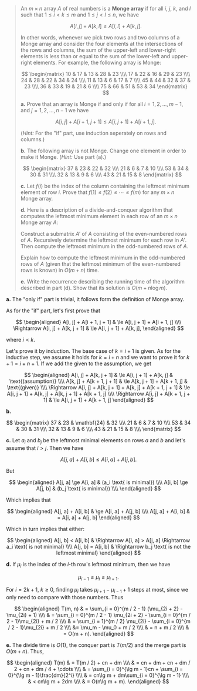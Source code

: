
> An $m \times n$ array $A$ of real numbers is a **Monge array** if for all $i$, $j$, $k$, and $l$ such that $1 \le i < k \le m$ and $1 \le j < l \le n$, we have
> 
> $$A[i, j] + A[k, l] \le A[i, l] + A[k, j].$$
>
> In other words, whenever we pick two rows and two columns of a Monge array and consider the four elements at the intersections of the rows and columns, the sum of the upper-left and lower-right elements is less than or equal to the sum of the lower-left and upper-right elements. For example, the following array is Monge:
>
> $$
> \begin{matrix}
> 10 & 17 & 13 & 28 & 23 \\\\
> 17 & 22 & 16 & 29 & 23 \\\\
> 24 & 28 & 22 & 34 & 24 \\\\
> 11 & 13 &  6 & 17 &  7 \\\\
> 45 & 44 & 32 & 37 & 23 \\\\
> 36 & 33 & 19 & 21 &  6 \\\\
> 75 & 66 & 51 & 53 & 34
> \end{matrix}
> $$
>
> **a.** Prove that an array is Monge if and only if for all $i = 1, 2, \ldots, m - 1$, and $j = 1, 2, \ldots, n - 1$ we have
>
> $$A[i, j] + A[i + 1,j + 1] \le A[i, j + 1] + A[i + 1, j].$$
>
> ($\textit{Hint:}$ For the "if" part, use induction seperately on rows and columns.)
>
> **b.** The following array is not Monge. Change one element in order to make it Monge. ($\textit{Hint:}$ Use part (a).)  
>
> $$
> \begin{matrix}
> 37 & 23 & 22 & 32 \\\\
> 21 &  6 &  7 & 10 \\\\
> 53 & 34 & 30 & 31 \\\\
> 32 & 13 &  9 &  6 \\\\
> 43 & 21 & 15 &  8
> \end{matrix}
> $$
>
> **c.** Let $f(i)$ be the index of the column containing the leftmost minimum element of row $i$. Prove that $f(1) \le f(2) \le \cdots \le f(m)$ for any $m \times n$ Monge array.
>
> **d.** Here is a description of a divide-and-conquer algorithm that computes the leftmost minimum element in each row of an $m \times n$ Monge array $A$:
>
> Construct a submatrix $A'$ of $A$ consisting of the even-numbered rows of $A$. Recursively determine the leftmost minimum for each row in $A'$. Then compute the leftmost minimum in the odd-numbered rows of $A$.
>
> Explain how to compute the leftmost minimum in the odd-numbered rows of $A$ (given that the leftmost minimum of the even-numbered rows is known) in $O(m + n)$ time.
>
> **e.** Write the recurrence describing the running time of the algorithm described in part (d). Show that its solution is $O(m + n\log m)$.

**a.** The "only if" part is trivial, it follows form the definition of Monge array.

As for the "if" part, let's first prove that

$$
\begin{aligned}
         A[i, j] + A[i + 1, j + 1] & \le A[i, j + 1] + A[i + 1, j] \\\\
\Rightarrow  A[i, j] + A[k, j + 1] & \le A[i, j + 1] + A[k, j],
\end{aligned}
$$

where $i < k$.

Let's prove it by induction. The base case of $k = i + 1$ is given. As for the inductive step, we assume it holds for $k = i + n$ and we want to prove it for $k + 1 = i + n + 1$. If we add the given to the assumption, we get

$$
\begin{aligned}
                                        A[i, j] + A[k, j + 1] & \le A[i, j + 1] + A[k, j]     & \text{(assumption)} \\\\
                                    A[k, j] + A[k + 1, j + 1] & \le A[k, j + 1] + A[k + 1, j] & \text{(given)} \\\\
\Rightarrow A[i, j] + A[k, j + 1] + A[k, j] + A[k + 1, j + 1] & \le A[i, j + 1] + A[k, j] + A[k, j + 1] + A[k + 1, j] \\\\
                        \Rightarrow A[i, j] + A[k + 1, j + 1] & \le A[i, j + 1] + A[k + 1, j]
\end{aligned}
$$

**b.**

$$
\begin{matrix}
37 & 23 & \mathbf{24} & 32 \\\\
21 &  6 &  7 & 10 \\\\
53 & 34 & 30 & 31 \\\\
32 & 13 &  9 & 6  \\\\
43 & 21 & 15 & 8  \\\\
\end{matrix}
$$

**c.** Let $a_i$ and $b_j$ be the leftmost minimal elements on rows $a$ and $b$ and let's assume that $i > j$. Then we have

$$A[j, a] + A[i, b] \le A[i, a] + A[j, b].$$

But

$$
\begin{aligned}
A[j, a] \ge A[i, a] & (a_i \text{ is minimal}) \\\\
A[i, b] \ge A[j, b] & (b_j \text{ is minimal}) \\\\
\end{aligned}
$$

Which implies that

$$
\begin{aligned}
A[j, a] + A[i, b] & \ge A[i, a] + A[j, b] \\\\
A[j, a] + A[i, b] & =   A[i, a] + A[j, b]
\end{aligned}
$$

Which in turn implies that either:

$$
\begin{aligned}
A[j, b] < A[i, b] & \Rightarrow A[i, a] > A[j, a] \Rightarrow a_i \text{ is not minimal} \\\\
A[j, b] = A[i, b] & \Rightarrow b_j \text{ is not the leftmost minimal}
\end{aligned}
$$

**d.** If $\mu_i$ is the index of the $i$-th row's leftmost minimum, then we have

$$\mu_{i - 1} \le \mu_i \le \mu_{i + 1}.$$

For $i = 2k + 1$, $k \ge 0$, finding $\mu_i$ takes $\mu_{i + 1} - \mu_{i - 1} + 1$ steps at most, since we only need to compare with those numbers. Thus

$$
\begin{aligned}
T(m, n) & = \sum_{i = 0}^{m / 2 - 1} (\mu_{2i + 2} - \mu_{2i} + 1) \\\\
        & = \sum_{i = 0}^{m / 2 - 1} \mu_{2i + 2} - \sum_{i = 0}^{m / 2 - 1}\mu_{2i} + m / 2 \\\\
        & = \sum_{i = 1}^{m / 2} \mu_{2i} - \sum_{i = 0}^{m / 2 - 1}\mu_{2i} + m / 2 \\\\ &= \mu_m - \mu_0 + m / 2 \\\\
        & = n + m / 2 \\\\
        & = O(m + n).
\end{aligned}
$$

**e.** The divide time is $O(1)$, the conquer part is $T(m / 2)$ and the merge part is $O(m + n)$. Thus,

$$
\begin{aligned}
T(m) & = T(m / 2) + cn + dm \\\\
     & = cn + dm + cn + dm / 2 + cn + dm / 4 + \cdots \\\\
     & = \sum_{i = 0}^{\lg m - 1}cn + \sum_{i = 0}^{\lg m - 1}\frac{dm}{2^i} \\\\
     & = cn\lg m + dm\sum_{i = 0}^{\lg m - 1} \\\\
     & < cn\lg m + 2dm \\\\ 
     & = O(n\lg m + m).
\end{aligned}
$$
